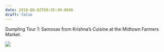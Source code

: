 ```yaml
---
date: 2018-06-02T08:35:49-0600
draft: false
---
```


Dumpling Tour 1: Samosas from Krishna’s Cuisine at the Midtown Farmers Market.

![](/images/2018/74e3494f1a.jpg)


